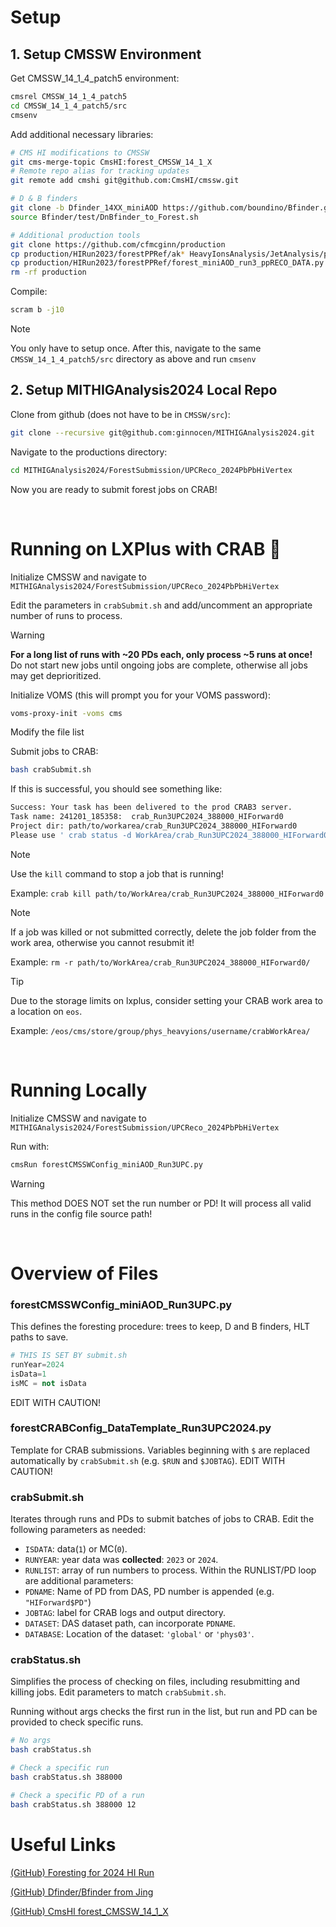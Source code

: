 # Setup

## 1. Setup CMSSW Environment

Get CMSSW_14_1_4_patch5 environment:
```bash
cmsrel CMSSW_14_1_4_patch5
cd CMSSW_14_1_4_patch5/src
cmsenv
```

Add additional necessary libraries:
```bash
# CMS HI modifications to CMSSW
git cms-merge-topic CmsHI:forest_CMSSW_14_1_X
# Remote repo alias for tracking updates
git remote add cmshi git@github.com:CmsHI/cmssw.git

# D & B finders
git clone -b Dfinder_14XX_miniAOD https://github.com/boundino/Bfinder.git --depth 1
source Bfinder/test/DnBfinder_to_Forest.sh

# Additional production tools
git clone https://github.com/cfmcginn/production
cp production/HIRun2023/forestPPRef/ak* HeavyIonsAnalysis/JetAnalysis/python/
cp production/HIRun2023/forestPPRef/forest_miniAOD_run3_ppRECO_DATA.py HeavyIonsAnalysis/Configuration/test/
rm -rf production
```

Compile:
```bash
scram b -j10
```

> [!NOTE]
> You only have to setup once. After this, navigate to the same
> `CMSSW_14_1_4_patch5/src` directory as above and run `cmsenv`

## 2. Setup MITHIGAnalysis2024 Local Repo
Clone from github (does not have to be in `CMSSW/src`):
```bash
git clone --recursive git@github.com:ginnocen/MITHIGAnalysis2024.git
```

Navigate to the productions directory:
```bash
cd MITHIGAnalysis2024/ForestSubmission/UPCReco_2024PbPbHiVertex
```

Now you are ready to submit forest jobs on CRAB!

&nbsp;
&nbsp;



# Running on LXPlus with CRAB :crab:
Initialize CMSSW and navigate to 
`MITHIGAnalysis2024/ForestSubmission/UPCReco_2024PbPbHiVertex`

Edit the parameters in `crabSubmit.sh` and add/uncomment an appropriate number
of runs to process.

> [!WARNING]
> **For a long list of runs with ~20 PDs each, only process ~5 runs at once!**
> Do not start new jobs until ongoing jobs are complete, 
> otherwise all jobs may get deprioritized.

Initialize VOMS (this will prompt you for your VOMS password):
```bash
voms-proxy-init -voms cms
```

Modify the file list 

Submit jobs to CRAB:
```bash
bash crabSubmit.sh
```

If this is successful, you should see something like:
```bash
Success: Your task has been delivered to the prod CRAB3 server.
Task name: 241201_185358:  crab_Run3UPC2024_388000_HIForward0
Project dir: path/to/workarea/crab_Run3UPC2024_388000_HIForward0
Please use ' crab status -d WorkArea/crab_Run3UPC2024_388000_HIForward0 ' to check how the submission process proceeds.
```

> [!NOTE]
> Use the `kill` command to stop a job that is running!
>
> Example: `crab kill path/to/WorkArea/crab_Run3UPC2024_388000_HIForward0`

> [!NOTE]
> If a job was killed or not submitted correctly, delete the job folder from 
> the work area, otherwise you cannot resubmit it!
>
> Example: `rm -r path/to/WorkArea/crab_Run3UPC2024_388000_HIForward0/`

> [!TIP]
> Due to the storage limits on lxplus, consider setting your CRAB work area
> to a location on `eos`.
>
> Example: `/eos/cms/store/group/phys_heavyions/username/crabWorkArea/`

&nbsp;
&nbsp;



# Running Locally
Initialize CMSSW and navigate to 
`MITHIGAnalysis2024/ForestSubmission/UPCReco_2024PbPbHiVertex`

Run with:
```bash
cmsRun forestCMSSWConfig_miniAOD_Run3UPC.py
```

> [!WARNING]
> This method DOES NOT set the run number or PD! It will process all
> valid runs in the config file source path!

&nbsp;
&nbsp;



# Overview of Files

### forestCMSSWConfig_miniAOD_Run3UPC.py
This defines the foresting procedure: trees to keep, D and B finders,
HLT paths to save.
```python
# THIS IS SET BY submit.sh
runYear=2024
isData=1
isMC = not isData
```
EDIT WITH CAUTION!

### forestCRABConfig_DataTemplate_Run3UPC2024.py
Template for CRAB submissions. Variables beginning with `$` are replaced
automatically by `crabSubmit.sh` (e.g. `$RUN` and `$JOBTAG`). EDIT WITH CAUTION!

### crabSubmit.sh
Iterates through runs and PDs to submit batches of jobs to CRAB. Edit the 
following parameters as needed:
  * `ISDATA`: data(`1`) or MC(`0`).
  * `RUNYEAR`: year data was **collected**: `2023` or `2024`.
  * `RUNLIST`: array of run numbers to process.
Within the RUNLIST/PD loop are additional parameters:
  * `PDNAME`: Name of PD from DAS, PD number is appended (e.g. `"HIForward$PD"`)
  * `JOBTAG`: label for CRAB logs and output directory.
  * `DATASET`: DAS dataset path, can incorporate `PDNAME`.
  * `DATABASE`: Location of the dataset: `'global'` or `'phys03'`.

### crabStatus.sh
Simplifies the process of checking on files, including resubmitting and killing
jobs. Edit parameters to match `crabSubmit.sh`. 

Running without args checks the first run in the list, but
run and PD can be provided to check specific runs.
```bash
# No args
bash crabStatus.sh

# Check a specific run
bash crabStatus.sh 388000

# Check a specific PD of a run
bash crabStatus.sh 388000 12
```



# Useful Links

[(GitHub) Foresting for 2024 HI Run](https://github.com/jusaviin/HiForestSetupPbPbRun2024)

[(GitHub) Dfinder/Bfinder from Jing](https://github.com/boundino/Bfinder)

[(GitHub) CmsHI forest_CMSSW_14_1_X](https://github.com/CmsHI/cmssw/tree/forest_CMSSW_14_1_X/HeavyIonsAnalysis/Configuration/test)
